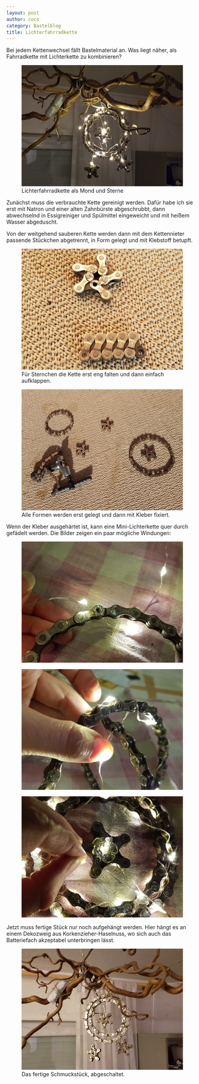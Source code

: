 ```yaml
---
layout: post
author: coco
category: Bastelblog
title: Lichterfahrradkette
---
```


Bei jedem Kettenwechsel fällt Bastelmaterial an. Was liegt näher, als Fahrradkette mit Lichterkette zu kombinieren?
<figure><img src="/images/posts/KettenSterne_9.jpg" alt="Deko als Mond und Sterne" />
<figcaption>Lichterfahrradkette als Mond und Sterne</figcaption>
</figure>

Zunächst muss die verbrauchte Kette gereinigt werden. Dafür habe ich sie erst mit Natron und einer alten Zahnbürste abgeschrubbt, dann abwechselnd in Essigreiniger und Spülmittel eingeweicht und mit heißem Wasser abgeduscht.

Von der weitgehend sauberen Kette werden dann mit dem Kettennieter passende Stückchen abgetrennt, in Form gelegt und mit Klebstoff betupft.
<figure><img src="/images/posts/KettenSterne_1.jpg" alt="Sterne falten" />
<figcaption>Für Sternchen die Kette erst eng falten und dann einfach aufklappen.</figcaption>
</figure>
<figure><img src="/images/posts/KettenSterne_2.jpg" alt="Ringe kleben" />
<figcaption>Alle Formen werden erst gelegt und dann mit Kleber fixiert.</figcaption>
</figure>

Wenn der Kleber ausgehärtet ist, kann eine Mini-Lichterkette quer durch gefädelt werden. Die Bilder zeigen ein paar mögliche Windungen:
<figure><img src="/images/posts/KettenSterne_5.jpg" alt="Die Lichterkette wird durch das Nietenloch und die Kettenglieder gefädelt." /></figure>
<figure><img src="/images/posts/KettenSterne_6.jpg" alt="Weiteres Fädeln" /></figure>
<figure><img src="/images/posts/KettenSterne_7.jpg" alt="Noch mehr Fädeln" /></figure>

Jetzt muss fertige Stück nur noch aufgehängt werden. Hier hängt es an einem Dekozweig aus Korkenzieher-Haselnuss, wo sich auch das Batteriefach akzeptabel unterbringen lässt.
<figure><img src="/images/posts/KettenSterne_8.jpg" alt="Fertiges Schmuckstück" />
<figcaption>Das fertige Schmuckstück, abgeschaltet.</figcaption>
</figure>
